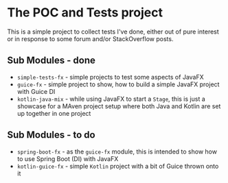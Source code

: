 # The POC and Tests project

This is a simple project to collect tests I've done, either out of pure interest or in response to some forum and/or StackOverflow posts.

## Sub Modules - done

 * `simple-tests-fx` - simple projects to test some aspects of JavaFX
 * `guice-fx` - simple project to show, how to build a simple JavaFX project with Guice DI
 * `kotlin-java-mix` - while using JavaFX to start a `Stage`, this is just a showcase for a MAven project setup where both Java and Kotlin are set up together in one project

## Sub Modules - to do
 * `spring-boot-fx` - as the `guice-fx` module, this is intended to show how to use Spring Boot (DI) with JavaFX
 * `kotlin-guice-fx` - simple `Kotlin` project with a bit of Guice thrown onto it